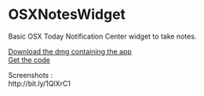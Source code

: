 # OSXNotesWidget
<p>
  Basic OSX Today Notification Center widget to take notes.
</p>

<p>
  <a href="http://bit.ly/1nGYza2">Download the dmg containing the app</a><br/>
  <a href="http://bit.ly/1OOkNO0">Get the code</a><br/>
</p>
<p>
  Screenshots :<br/>
  <a>http://bit.ly/1QlXrC1</a><br/> 
</p>
